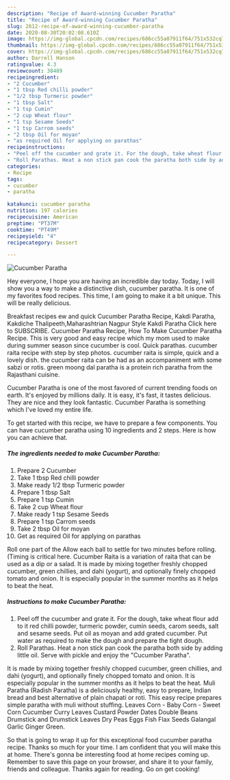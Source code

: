 ```yaml
---
description: "Recipe of Award-winning Cucumber Paratha"
title: "Recipe of Award-winning Cucumber Paratha"
slug: 2612-recipe-of-award-winning-cucumber-paratha
date: 2020-08-30T20:02:08.610Z
image: https://img-global.cpcdn.com/recipes/686cc55a07911f64/751x532cq70/cucumber-paratha-recipe-main-photo.jpg
thumbnail: https://img-global.cpcdn.com/recipes/686cc55a07911f64/751x532cq70/cucumber-paratha-recipe-main-photo.jpg
cover: https://img-global.cpcdn.com/recipes/686cc55a07911f64/751x532cq70/cucumber-paratha-recipe-main-photo.jpg
author: Darrell Hanson
ratingvalue: 4.3
reviewcount: 38489
recipeingredient:
- "2 Cucumber"
- "1 tbsp Red chilli powder"
- "1/2 tbsp Turmeric powder"
- "1 tbsp Salt"
- "1 tsp Cumin"
- "2 cup Wheat flour"
- "1 tsp Sesame Seeds"
- "1 tsp Carrom seeds"
- "2 tbsp Oil for moyan"
- "as required Oil for applying on parathas"
recipeinstructions:
- "Peel off the cucumber and grate it. For the dough, take wheat flour add to it red chilli powder, turmeric powder, cumin seeds, carom seeds, salt and sesame seeds. Put oil as moyan and add grated cucumber. Put water as required to make the dough and prepare the tight dough."
- "Roll Parathas. Heat a non stick pan cook the paratha both side by adding little oil. Serve with pickle and enjoy the &#34;Cucumber Paratha&#34;."
categories:
- Recipe
tags:
- cucumber
- paratha

katakunci: cucumber paratha 
nutrition: 197 calories
recipecuisine: American
preptime: "PT37M"
cooktime: "PT49M"
recipeyield: "4"
recipecategory: Dessert

---
```



![Cucumber Paratha](https://img-global.cpcdn.com/recipes/686cc55a07911f64/751x532cq70/cucumber-paratha-recipe-main-photo.jpg)

Hey everyone, I hope you are having an incredible day today. Today, I will show you a way to make a distinctive dish, cucumber paratha. It is one of my favorites food recipes. This time, I am going to make it a bit unique. This will be really delicious.

Breakfast recipes ew and quick Cucumber Paratha Recipe, Kakdi Paratha, Kakdiche Thalipeeth,Maharashtrian Nagpur Style Kakdi Paratha Click here to SUBSCRIBE. Cucumber Paratha Recipe, How To Make Cucumber Paratha Recipe. This is very good and easy recipe which my mom used to make during summer season since cucumber is cool. Quick parathas. cucumber raita recipe with step by step photos. cucumber raita is simple, quick and a lovely dish. the cucumber raita can be had as an accompaniment with some sabzi or rotis. green moong dal paratha is a protein rich paratha from the Rajasthani cuisine.

Cucumber Paratha is one of the most favored of current trending foods on earth. It's enjoyed by millions daily. It is easy, it's fast, it tastes delicious. They are nice and they look fantastic. Cucumber Paratha is something which I've loved my entire life.


To get started with this recipe, we have to prepare a few components. You can have cucumber paratha using 10 ingredients and 2 steps. Here is how you can achieve that.

<!--inarticleads1-->

##### The ingredients needed to make Cucumber Paratha:

1. Prepare 2 Cucumber
1. Take 1 tbsp Red chilli powder
1. Make ready 1/2 tbsp Turmeric powder
1. Prepare 1 tbsp Salt
1. Prepare 1 tsp Cumin
1. Take 2 cup Wheat flour
1. Make ready 1 tsp Sesame Seeds
1. Prepare 1 tsp Carrom seeds
1. Take 2 tbsp Oil for moyan
1. Get as required Oil for applying on parathas


Roll one part of the Allow each ball to settle for two minutes before rolling. (Timing is critical here. Cucumber Raita is a variation of raita that can be used as a dip or a salad. It is made by mixing together freshly chopped cucumber, green chillies, and dahi (yogurt), and optionally finely chopped tomato and onion. It is especially popular in the summer months as it helps to beat the heat. 

<!--inarticleads2-->

##### Instructions to make Cucumber Paratha:

1. Peel off the cucumber and grate it. For the dough, take wheat flour add to it red chilli powder, turmeric powder, cumin seeds, carom seeds, salt and sesame seeds. Put oil as moyan and add grated cucumber. Put water as required to make the dough and prepare the tight dough.
1. Roll Parathas. Heat a non stick pan cook the paratha both side by adding little oil. Serve with pickle and enjoy the &#34;Cucumber Paratha&#34;.


It is made by mixing together freshly chopped cucumber, green chillies, and dahi (yogurt), and optionally finely chopped tomato and onion. It is especially popular in the summer months as it helps to beat the heat. Muli Paratha (Radish Paratha) is a deliciously healthy, easy to prepare, Indian bread and best alternative of plain chapati or roti. This easy recipe prepares simple paratha with muli without stuffing. Leaves Corn - Baby Corn - Sweet Corn Cucumber Curry Leaves Custard Powder Dates Double Beans Drumstick and Drumstick Leaves Dry Peas Eggs Fish Flax Seeds Galangal Garlic Ginger Green. 

So that is going to wrap it up for this exceptional food cucumber paratha recipe. Thanks so much for your time. I am confident that you will make this at home. There's gonna be interesting food at home recipes coming up. Remember to save this page on your browser, and share it to your family, friends and colleague. Thanks again for reading. Go on get cooking!
